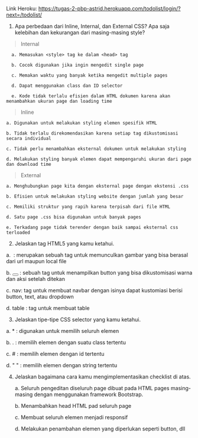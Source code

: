Link Heroku: https://tugas-2-pbp-astrid.herokuapp.com/todolist/login/?next=/todolist/

1. Apa perbedaan dari Inline, Internal, dan External CSS? Apa saja kelebihan dan kekurangan dari masing-masing style?

  >Internal
  
      a. Memasukan <style> tag ke dalam <head> tag
  
      b. Cocok digunakan jika ingin mengedit single page

      c. Memakan waktu yang banyak ketika mengedit multiple pages 
  
      d. Dapat menggunakan class dan ID selector 
  
      e. Kode tidak terlalu efisien dalam HTML dokumen karena akan menambahkan ukuran page dan loading time
  
  >Inline
  
    a. Digunakan untuk melakukan styling elemen spesifik HTML
  
    b. Tidak terlalu direkomendasikan karena setiap tag dikustomisasi secara individual
  
    c. Tidak perlu menambahkan eksternal dokumen untuk melakukan styling
  
    d. Melakukan styling banyak elemen dapat mempengaruhi ukuran dari page dan download time
  
  >External
  
    a. Menghubungkan page kita dengan eksternal page dengan ekstensi .css
  
    b. Efisien untuk melakukan styling website dengan jumlah yang besar
  
    c. Memiliki struktur yang rapih karena terpisah dari file HTML
  
    d. Satu page .css bisa digunakan untuk banyak pages
  
    e. Terkadang page tidak terender dengan baik sampai eksternal css terloaded
  
2. Jelaskan tag HTML5 yang kamu ketahui.
  
  a. <img> : merupakan sebuah tag untuk memunculkan gambar yang bisa berasal dari url maupun local file
  
  b. <button></button> : sebuah tag untuk menampilkan button yang bisa dikustomisasi warna dan aksi setelah ditekan
  
  c. nav: tag untuk membuat navbar dengan isinya dapat kustomiasi berisi button, text, atau dropdown
  
  d. table : tag untuk membuat table 
     
3. Jelaskan tipe-tipe CSS selector yang kamu ketahui.
  
  a. * : digunakan untuk memilih seluruh elemen
  
  b. . : memilih elemen dengan suatu class tertentu
  
  c. # : memilih elemen dengan id tertentu
  
  d. " " : memilih elemen dengan string tertentu
  
4. Jelaskan bagaimana cara kamu mengimplementasikan checklist di atas.
  
    a. Seluruh pengeditan diseluruh page dibuat pada HTML pages masing-masing dengan menggunakan framework Bootstrap.
    
    b. Menambahkan head HTML pad seluruh page
    
    c. Membuat seluruh elemen menjadi responsif
    
    d. Melakukan penambahan elemen yang diperlukan seperti button, dll
